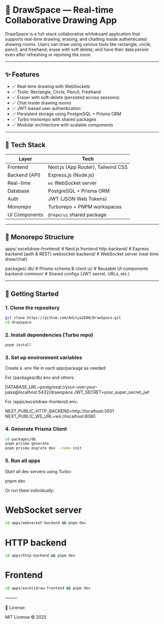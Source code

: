 # 🎨 DrawSpace — Real-time Collaborative Drawing App

DrawSpace is a full-stack collaborative whiteboard application that supports real-time drawing, erasing, and chatting inside authenticated drawing rooms. Users can draw using various tools like rectangle, circle, pencil, and freehand; erase with soft delete; and have their data persist even after refreshing or rejoining the room.

---

## ✨ Features

- ✅ Real-time drawing with WebSockets
- ✅ Tools: Rectangle, Circle, Pencil, Freehand
- ✅ Eraser with soft-delete (persisted across sessions)
- ✅ Chat inside drawing rooms
- ✅ JWT-based user authentication
- ✅ Persistent storage using PostgreSQL + Prisma ORM
- ✅ Turbo monorepo with shared packages
- ✅ Modular architecture with scalable components

---

## 🧱 Tech Stack

| Layer        | Tech                                        |
|-------------|---------------------------------------------|
| Frontend     | Next.js (App Router), Tailwind CSS          |
| Backend (API) | Express.js (Node.js)                        |
| Real-time    | `ws` WebSocket server                       |
| Database     | PostgreSQL + Prisma ORM                     |
| Auth         | JWT (JSON Web Tokens)                       |
| Monorepo     | Turborepo + PNPM workspaces                 |
| UI Components| `@repo/ui` shared package                   |

---

## 📁 Monorepo Structure

apps/
excelidraw-frontend/     # Next.js frontend
http-backend/            # Express backend (auth & REST)
websocket-backend/       # WebSocket server (real-time draw/chat)

packages/
db/                      # Prisma schema & client
ui/                      # Reusable UI components
backend-common/          # Shared configs (JWT secret, URLs, etc.)

---

## 🚀 Getting Started

### 1. Clone the repository

```bash
git clone https://github.com/Aditya2600/DrawSpace.git
cd drawspace
```
### 2. Install dependencies (Turbo repo)
```bash
pnpm install
```

### 3. Set up environment variables

Create a .env file in each app/package as needed:

For /packages/db/.env and others:

DATABASE_URL=postgresql://your-user:your-pass@localhost:5432/drawspace
JWT_SECRET=your_super_secret_jwt

For /apps/excelidraw-frontend/.env:

NEXT_PUBLIC_HTTP_BACKEND=http://localhost:3001
NEXT_PUBLIC_WS_URL=ws://localhost:8080

### 4. Generate Prisma Client
```bash
cd packages/db
pnpm prisma generate
pnpm prisma migrate dev --name init
```

### 5. Run all apps

Start all dev servers using Turbo:

pnpm dev

Or run them individually:

# WebSocket server
```bash
cd apps/websocket-backend && pnpm dev
```

# HTTP backend
```bash
cd apps/http-backend && pnpm dev
```

# Frontend
```bash
cd apps/excelidraw-frontend && pnpm dev
```

⸻

🧾 License

MIT License © 2025 